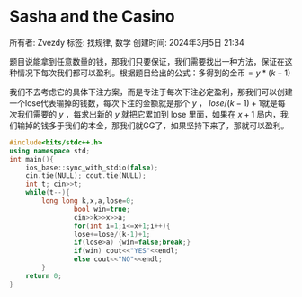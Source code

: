 # Sasha and the Casino

所有者: Zvezdy
标签: 找规律, 数学
创建时间: 2024年3月5日 21:34

题目说能拿到任意数量的钱，那我们只要保证，我们需要找出一种方法，保证在这种情况下每次我们都可以盈利。根据题目给出的公式：多得到的金币$=y*(k-1)$

我们不去考虑它的具体下注方案，而是专注于每次下注必定盈利，那我们可以创建一个lose代表输掉的钱数，每次下注的金额就是那个 $y$ ， $lose/(k-1)+1$就是每次我们需要的 $y$ ，每求出新的 $y$ 就把它累加到 lose 里面，如果在 $x+1$ 局内，我们输掉的钱多于我们的本金，那我们就GG了，如果坚持下来了，那就可以盈利。

```cpp
#include<bits/stdc++.h>
using namespace std;
int main(){
    ios_base::sync_with_stdio(false);
    cin.tie(NULL); cout.tie(NULL);
    int t; cin>>t;
    while(t--){
        long long k,x,a,lose=0;
				bool win=true;
				cin>>k>>x>>a;
				for(int i=1;i<=x+1;i++){
				lose+=lose/(k-1)+1;
				if(lose>a) {win=false;break;}
				if(win) cout<<"YES"<<endl;
				else cout<<"NO"<<endl;
		}  
    return 0;
}
```